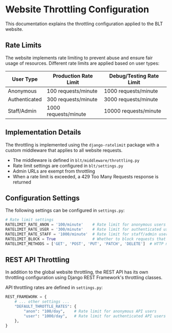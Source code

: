 # Website Throttling Configuration

This documentation explains the throttling configuration applied to the BLT website.

## Rate Limits

The website implements rate limiting to prevent abuse and ensure fair usage of resources. Different rate limits are applied based on user types:

| User Type | Production Rate Limit | Debug/Testing Rate Limit |
|-----------|----------------------|--------------------------|
| Anonymous | 100 requests/minute   | 1000 requests/minute     |
| Authenticated | 300 requests/minute | 3000 requests/minute    |
| Staff/Admin | 1000 requests/minute | 10000 requests/minute   |

## Implementation Details

The throttling is implemented using the `django-ratelimit` package with a custom middleware that applies to all website requests.

- The middleware is defined in `blt/middleware/throttling.py`
- Rate limit settings are configured in `blt/settings.py`
- Admin URLs are exempt from throttling
- When a rate limit is exceeded, a 429 Too Many Requests response is returned

## Configuration Settings

The following settings can be configured in `settings.py`:

```python
# Rate limit settings
RATELIMIT_RATE_ANON = '100/minute'    # Rate limit for anonymous users
RATELIMIT_RATE_USER = '300/minute'    # Rate limit for authenticated users
RATELIMIT_RATE_STAFF = '1000/minute'  # Rate limit for staff/admin users
RATELIMIT_BLOCK = True                # Whether to block requests that exceed the rate limit
RATELIMIT_METHODS = ['GET', 'POST', 'PUT', 'PATCH', 'DELETE']  # HTTP methods to throttle
```

## REST API Throttling

In addition to the global website throttling, the REST API has its own throttling configuration using Django REST Framework's throttling classes.

API throttling rates are defined in `settings.py`:

```python
REST_FRAMEWORK = {
    # ... other settings ...
    "DEFAULT_THROTTLE_RATES": {
        "anon": "100/day",    # Rate limit for anonymous API users
        "user": "1000/day",   # Rate limit for authenticated API users
    },
}
```